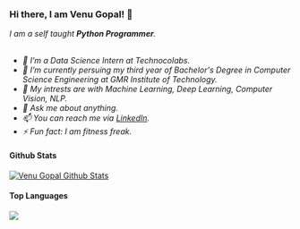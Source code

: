 ### Hi there, I am Venu Gopal! 👋
<i>
I am a self taught <b>Python Programmer</b>.
<br>
<br>
<ul>
  <li>🔭 I’m a Data Science Intern at Technocolabs.</li>
  <li>💼 I’m currently persuing my third year of Bachelor's Degree in Computer Science Engineering at GMR Institute of Technology.</li>
  <li>🤔 My intrests are with Machine Learning, Deep Learning, Computer Vision, NLP.</li>
  <li>💬 Ask me about anything.</li>
  <li>📫 You can reach me via <a href="https://linkedin.com/in/venugopalkadamba">LinkedIn</a>.</li>
  <li>⚡ Fun fact: I am fitness freak.</li>
</ul>
</i>

#### Github Stats
<a href="https://https://github.com/venugopalkadamba">
  <img align="center" alt="Venu Gopal Github Stats" src="https://github-readme-stats.vercel.app/api?username=venugopalkadamba&show_icons=true&theme=tokyonight">
</a>

#### Top Languages
<a href="https://https://github.com/venugopalkadamba">
  <img align="center" src="https://github-readme-stats.vercel.app/api/top-langs/?username=venugopalkadamba&theme=tokyonight&layout=compact">
</a>
